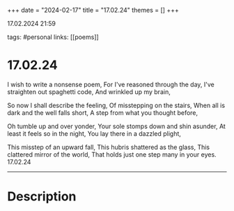 +++
date = "2024-02-17"
title = "17.02.24"
themes = []
+++

17.02.2024 21:59

tags: #personal
links: [[poems]]

# 17.02.24

I wish to write a nonsense poem,
For I've reasoned through the day,
I've straighten out spaghetti code,
And wrinkled up my brain,

So now I shall describe the feeling,
Of misstepping on the stairs,
When all is dark and the well falls short,
A step from what you thought before,

Oh tumble up and over yonder,
Your sole stomps down and shin asunder,
At least it feels so in the night,
You lay there in a dazzled plight,

This misstep of an upward fall,
This hubris shattered as the glass,
This clattered mirror of the world,
That holds just one step many in your eyes.
17.02.24

---

# Description

